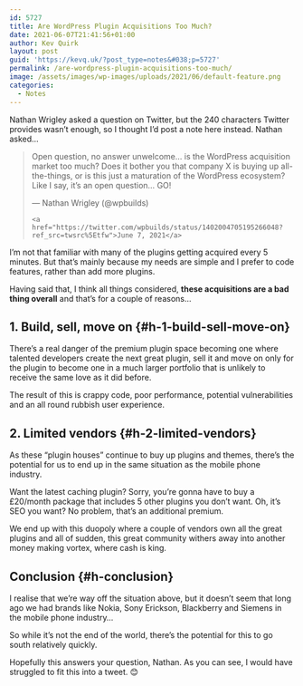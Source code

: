 ```yaml
---
id: 5727
title: Are WordPress Plugin Acquisitions Too Much?
date: 2021-06-07T21:41:56+01:00
author: Kev Quirk
layout: post
guid: 'https://kevq.uk/?post_type=notes&#038;p=5727'
permalink: /are-wordpress-plugin-acquisitions-too-much/
image: /assets/images/wp-images/uploads/2021/06/default-feature.png
categories:
  - Notes
---
```

Nathan Wrigley asked a question on Twitter, but the 240 characters Twitter provides wasn’t enough, so I thought I’d post a note here instead. Nathan asked…

<div class="wp-block-embed__wrapper">
  <blockquote class="twitter-tweet" data-width="550" data-dnt="true">
    <p lang="en" dir="ltr">
      Open question, no answer unwelcome… is the WordPress acquisition market too much? Does it bother you that company X is buying up all-the-things, or is this just a maturation of the WordPress ecosystem? Like I say, it’s an open question… GO!
    </p>&mdash; Nathan Wrigley (@wpbuilds)

    <a href="https://twitter.com/wpbuilds/status/1402004705195266048?ref_src=twsrc%5Etfw">June 7, 2021</a>
  </blockquote>
</div>

I’m not that familiar with many of the plugins getting acquired every 5 minutes. But that’s mainly because my needs are simple and I prefer to code features, rather than add more plugins.

Having said that, I think all things considered, **these acquisitions are a bad thing overall** and that’s for a couple of reasons…

## 1. Build, sell, move on {#h-1-build-sell-move-on}

There’s a real danger of the premium plugin space becoming one where talented developers create the next great plugin, sell it and move on only for the plugin to become one in a much larger portfolio that is unlikely to receive the same love as it did before.

The result of this is crappy code, poor performance, potential vulnerabilities and an all round rubbish user experience.

## 2. Limited vendors {#h-2-limited-vendors}

As these “plugin houses” continue to buy up plugins and themes, there’s the potential for us to end up in the same situation as the mobile phone industry.

Want the latest caching plugin? Sorry, you’re gonna have to buy a £20/month package that includes 5 other plugins you don’t want. Oh, it’s SEO you want? No problem, that’s an additional premium.

We end up with this duopoly where a couple of vendors own all the great plugins and all of sudden, this great community withers away into another money making vortex, where cash is king.

## Conclusion  {#h-conclusion}

I realise that we’re way off the situation above, but it doesn’t seem that long ago we had brands like Nokia, Sony Erickson, Blackberry and Siemens in the mobile phone industry…

So while it’s not the end of the world, there’s the potential for this to go south relatively quickly.

Hopefully this answers your question, Nathan. As you can see, I would have struggled to fit this into a tweet. 😊
